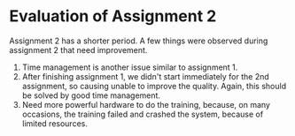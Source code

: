 # Evaluation of Assignment 2

Assignment 2 has a shorter period. A few things were observed during assignment 2 that need improvement.

1. Time management is another issue similar to assignment 1.
2. After finishing assignment 1, we didn't start immediately for the 2nd assignment, so causing unable to improve the quality. Again, this should be solved by good time management.
3. Need more powerful hardware to do the training, because, on many occasions, the training failed and crashed the system, because of limited resources.

